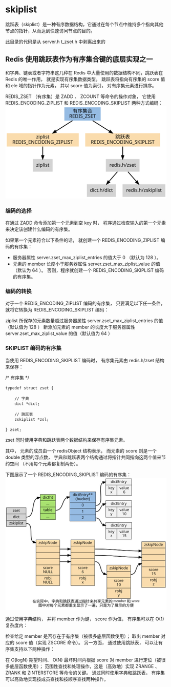 # skiplist

跳跃表（skiplist）是一种有序数据结构，它通过在每个节点中维持多个指向其他节点的指针，从而达到快速访问节点的目的。


此目录的代码是从 server.h t_zset.h 中剥离出来的



## Redis 使用跳跃表作为有序集合键的底层实现之一

和字典、链表或者字符串这几种在 Redis 中大量使用的数据结构不同，跳跃表在 Redis 的唯一作用， 就是实现有序集数据类型。
跳跃表将指向有序集的 score 值和 ele 域的指针作为元素， 并以 score 值为索引， 对有序集元素进行排序。

REDIS_ZSET （有序集）是 ZADD 、 ZCOUNT 等命令的操作对象， 它使用 REDIS_ENCODING_ZIPLIST 和 REDIS_ENCODING_SKIPLIST 两种方式编码：
![avatar](../images/zset.svg)

### 编码的选择
在通过 ZADD 命令添加第一个元素到空 key 时， 程序通过检查输入的第一个元素来决定该创建什么编码的有序集。

如果第一个元素符合以下条件的话， 就创建一个 REDIS_ENCODING_ZIPLIST 编码的有序集：

  * 服务器属性 server.zset_max_ziplist_entries 的值大于 0 （默认为 128 ）。
  * 元素的 member 长度小于服务器属性 server.zset_max_ziplist_value 的值（默认为 64 ）。
否则，程序就创建一个 REDIS_ENCODING_SKIPLIST 编码的有序集。

### 编码的转换
对于一个 REDIS_ENCODING_ZIPLIST 编码的有序集， 只要满足以下任一条件， 就将它转换为 REDIS_ENCODING_SKIPLIST 编码：

ziplist 所保存的元素数量超过服务器属性 server.zset_max_ziplist_entries 的值（默认值为 128 ）
新添加元素的 member 的长度大于服务器属性 server.zset_max_ziplist_value 的值（默认值为 64 ）

### SKIPLIST 编码的有序集

当使用 REDIS_ENCODING_SKIPLIST 编码时， 有序集元素由 redis.h/zset 结构来保存：

/* 有序集 */
```
typedef struct zset {

    // 字典
    dict *dict;

    // 跳跃表
    zskiplist *zsl;

} zset;
```
zset 同时使用字典和跳跃表两个数据结构来保存有序集元素。

其中， 元素的成员由一个 redisObject 结构表示， 而元素的 score 则是一个 double 类型的浮点数， 字典和跳跃表两个结构通过将指针共同指向这两个值来节约空间 （不用每个元素都复制两份）。

下图展示了一个 REDIS_ENCODING_SKIPLIST 编码的有序集：
![avatar](../images/redis_encoding_skiplist.svg)


通过使用字典结构， 并将 member 作为键， score 作为值， 有序集可以在 O(1) 复杂度内：

检查给定 member 是否存在于有序集（被很多底层函数使用）；
取出 member 对应的 score 值（实现 ZSCORE 命令）。
另一方面， 通过使用跳跃表， 可以让有序集支持以下两种操作：

在 O(logN) 期望时间、 O(N) 最坏时间内根据 score 对 member 进行定位（被很多底层函数使用）；
范围性查找和处理操作，这是（高效地）实现 ZRANGE 、 ZRANK 和 ZINTERSTORE 等命令的关键。
通过同时使用字典和跳跃表， 有序集可以高效地实现按成员查找和按顺序查找两种操作。